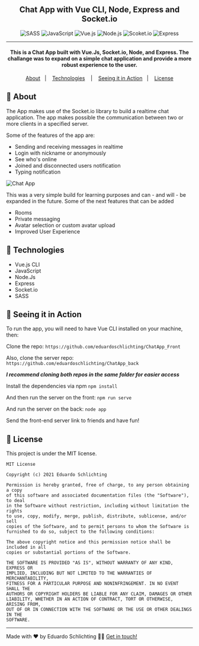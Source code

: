 <!-- <h1 align="center">
    <img src="./dist/logo-dui.png" alt="Logo Eduardo Schlichting" width="250px"> 
</h1> -->

<h2 align="center">Chat App with Vue CLI, Node, Express and Socket.io</h2>

<p align="center">
    <!-- <img alt="HTML" src="https://img.shields.io/badge/-HTML-E34F26?logo=html5&logoColor=white&style=flat"> -->
  <img alt="SASS" src="https://img.shields.io/badge/-SASS-CC6699?logo=sass&logoColor=white&style=flat">
  <img alt="JavaScript" src="https://img.shields.io/badge/-javaScript-F7DF1E?logo=javascript&logoColor=white&style=flat">
  <img alt="Vue.js" src="https://img.shields.io/badge/-Vue.Js-4FC08D?logo=vue.js&logoColor=white&style=flat">
  <img alt="Node.js" src="https://img.shields.io/badge/-Node.Js-339933?logo=node.js&logoColor=white&style=flat%22">
  <img alt="Scoket.io" src="https://img.shields.io/badge/Socket.io-FFF?logo=socket.io&logoColor=black&style=flat%22">
  <img alt="Express" src="https://img.shields.io/badge/Express-000000?logo=express&logoColor=white&style=flat%22">

  
  <!-- <img alt="PHP" src="https://img.shields.io/badge/-PHP-777BB4?logo=php&logoColor=white&style=flat">
  <img alt="MySql" src="https://img.shields.io/badge/-MySql-4479A1?logo=mysql&logoColor=white&style=flat"> -->
</p>

----
<h4 align="center">
  This is a Chat App built with Vue.Js, Socket.io, Node, and Express. The challange was to expand on a simple chat application and provide a more robust experience to the user.
</h4>

<p align="center">
  <a href="#page_with_curl-about">About</a>&nbsp;&nbsp;&nbsp;|&nbsp;&nbsp;&nbsp;
  <a href="#hammer-technologies">Technologies</a>
  &nbsp;&nbsp;&nbsp;|&nbsp;&nbsp;&nbsp;
  <!-- <a href="#books-requirements">Requirements</a>&nbsp;&nbsp;&nbsp;|&nbsp;&nbsp;&nbsp; -->
  <a href="#rocket-seeing-it-in-action">Seeing it in Action</a>&nbsp;&nbsp;&nbsp;|&nbsp;&nbsp;&nbsp;
  <a href="#memo-license">License</a>
</p>

## :page_with_curl: About

The App makes use of the Socket.io library to build a realtime chat application. The app makes possible the communication between two or more clients in a specified server.

Some of the features of the app are:

- Sending and receiving messages in realtime
- Login with nickname or anonymously
- See who's online
- Joined and disconnected users notification
- Typing notification

<img alt="Chat App" src="./src/assets/images/chat_app.gif">

This was a very simple build for learning purposes and can - and will - be expanded in the future. Some of the next features that can be added

- Rooms
- Private messaging
- Avatar selection or custom avatar upload
- Improved User Experience

## :hammer: Technologies

- Vue.js CLI
- JavaScript
- Node.Js
- Express
- Socket.io
- SASS


## :rocket: Seeing it in Action

To run the app, you will need to have Vue CLI installed on your machine, then:

Clone the repo:
`https://github.com/eduardoschlichting/ChatApp_Front`

Also, clone the server repo:
`https://github.com/eduardoschlichting/ChatApp_back`

<strong><i>I recommend cloning both repos in the same folder for easier access</i></strong>

Install the dependencies via npm
`npm install`

And then run the server on the front:
`npm run serve`

And run the server on the back:
`node app`


Send the front-end server link to friends and have fun!


## :memo: License

This project is under the MIT license. 

```
MIT License

Copyright (c) 2021 Eduardo Schlichting

Permission is hereby granted, free of charge, to any person obtaining a copy
of this software and associated documentation files (the "Software"), to deal
in the Software without restriction, including without limitation the rights
to use, copy, modify, merge, publish, distribute, sublicense, and/or sell
copies of the Software, and to permit persons to whom the Software is
furnished to do so, subject to the following conditions:

The above copyright notice and this permission notice shall be included in all
copies or substantial portions of the Software.

THE SOFTWARE IS PROVIDED "AS IS", WITHOUT WARRANTY OF ANY KIND, EXPRESS OR
IMPLIED, INCLUDING BUT NOT LIMITED TO THE WARRANTIES OF MERCHANTABILITY,
FITNESS FOR A PARTICULAR PURPOSE AND NONINFRINGEMENT. IN NO EVENT SHALL THE
AUTHORS OR COPYRIGHT HOLDERS BE LIABLE FOR ANY CLAIM, DAMAGES OR OTHER
LIABILITY, WHETHER IN AN ACTION OF CONTRACT, TORT OR OTHERWISE, ARISING FROM,
OUT OF OR IN CONNECTION WITH THE SOFTWARE OR THE USE OR OTHER DEALINGS IN THE
SOFTWARE.
```

----
Made with ❤️ by Eduardo Schlichting 👋🏻 [Get in touch!](https://github.com/eduardoschlichting)



